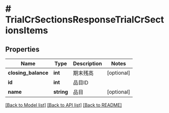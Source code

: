 # # TrialCrSectionsResponseTrialCrSectionsItems

## Properties

Name | Type | Description | Notes
------------ | ------------- | ------------- | -------------
**closing_balance** | **int** | 期末残高 | [optional]
**id** | **int** | 品目ID |
**name** | **string** | 品目 | [optional]

[[Back to Model list]](../../README.md#models) [[Back to API list]](../../README.md#endpoints) [[Back to README]](../../README.md)
